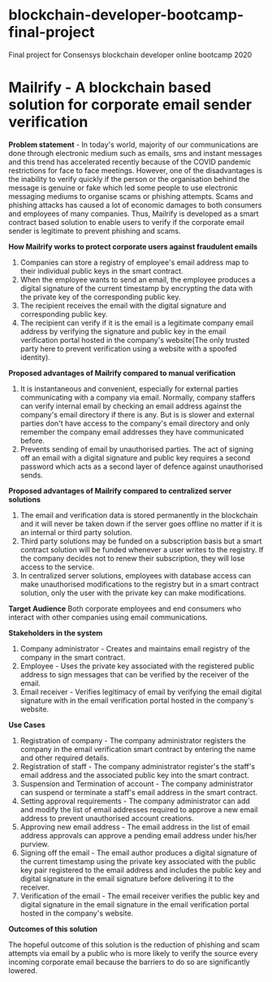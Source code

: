 # blockchain-developer-bootcamp-final-project
Final project for Consensys blockchain developer online bootcamp 2020

# Mailrify - A blockchain based solution for corporate email sender verification

**Problem statement** - In today's world, majority of our communications are done through electronic medium such as emails, sms and instant messages and this trend has accelerated recently because of the COVID pandemic restrictions for face to face  meetings. However, one of the disadvantages is the inability to verify quickly if the person or the organisation behind the message is genuine or fake which led some people to use electronic messaging mediums to organise scams or phishing attempts. Scams and phishing attacks has caused a lot of economic damages to both consumers and employees of many companies. Thus, Mailrify is developed as a smart contract based solution to enable users to verify if the corporate email sender is legitimate to prevent phishing and scams.

**How Mailrify works to protect corporate users against fraudulent emails**

1. Companies can store a registry of employee's email address map to their individual public keys in the smart contract.
2. When the employee wants to send an email, the employee produces a digital signature of the current timestamp by encrypting the data with the private key of the corresponding public key.
3. The recipient receives the email with the digital signature and corresponding public key.
4. The recipient can verify if it is the email is a legitimate company email address by verifying the signature and public key in the email verification portal hosted in the company's website(The only trusted party here to prevent verification using a website with a spoofed identity).

**Proposed advantages of Mailrify compared to manual verification**

1. It is instantaneous and convenient, especially for external parties communicating with a company via email. Normally, company staffers can verify internal email by checking an email address against the company's email directory if there is any. But is is slower and external parties don't have access to the company's email directory and only remember the company email addresses they have communicated before.
2. Prevents sending of email by unauthorised parties. The act of signing off an email with a digital signature and public key requires a second password which acts as a second layer of defence against unauthorised sends.

**Proposed advantages of Mailrify compared to centralized server solutions**

1. The email and verification data is stored permanently in the blockchain and it will never be taken down if the server goes offline no matter if it is an internal or third party solution.
2. Third party solutions may be funded on a subscription basis but a smart contract solution will be funded whenever a user writes to the registry. If the company decides not to renew their subscription, they will lose access to the service.
3. In centralized server solutions, employees with database access can make unauthorised modifications to the registry but in a smart contract solution, only the user with the private key can make modifications.

**Target Audience**
Both corporate employees and end consumers who interact with other companies using email communications.

**Stakeholders in the system**

1) Company administrator - Creates and maintains email registry of the company in the smart contract.
2) Employee - Uses the private key associated with the registered public address to sign messages that can be verified by the receiver of the email.
3) Email receiver - Verifies legitimacy of email by verifying the email digital signature with in the email verification portal hosted in the company's website.

**Use Cases**

1) Registration of company - The company administrator registers the company in the email verification smart contract by entering the name and other required details.
2) Registration of staff - The company administrator register's the staff's email address and the associated public key into the smart contract.
3) Suspension and Termination of account - The company administrator can suspend or terminate a staff's email address in the smart contract.
4) Setting approval requirements - The company administrator can add and modify the list of email addresses required to approve a new email address to prevent unauthorised account creations.
5) Approving new email address - The email address in the list of email address approvals can approve a pending email address under his/her purview.
6) Signing off the email -  The email author produces a digital signature of the current timestamp using the private key associated with the public key pair registered to the email address and includes the public key and digital signature in the email signature before delivering it to the receiver.
7) Verification of the email -  The email receiver verifies the public key and digital signature in the email signature in the email verification portal hosted in the company's website.

**Outcomes of this solution**

The hopeful outcome of this solution is the reduction of phishing and scam attempts via email by a public who is more likely to verify the source every incoming corporate email because the barriers to do so are significantly lowered.
